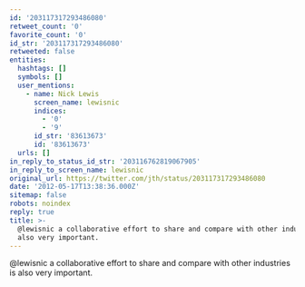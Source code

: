 ```yaml
---
id: '203117317293486080'
retweet_count: '0'
favorite_count: '0'
id_str: '203117317293486080'
retweeted: false
entities:
  hashtags: []
  symbols: []
  user_mentions:
    - name: Nick Lewis
      screen_name: lewisnic
      indices:
        - '0'
        - '9'
      id_str: '83613673'
      id: '83613673'
  urls: []
in_reply_to_status_id_str: '203116762819067905'
in_reply_to_screen_name: lewisnic
original_url: https://twitter.com/jth/status/203117317293486080
date: '2012-05-17T13:38:36.000Z'
sitemap: false
robots: noindex
reply: true
title: >-
  @lewisnic a collaborative effort to share and compare with other industries is
  also very important.
---
```


@lewisnic a collaborative effort to share and compare with other industries is also very important.